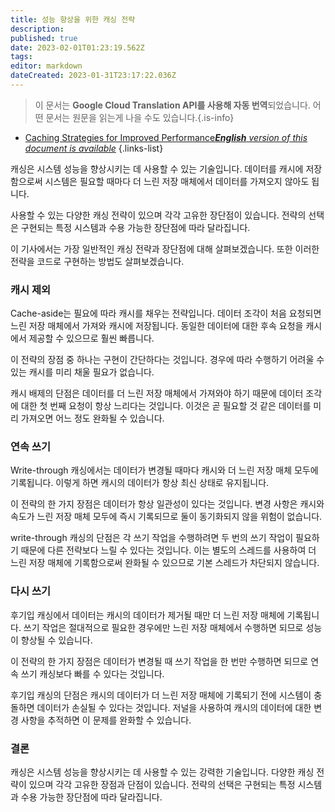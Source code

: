 ```yaml
---
title: 성능 향상을 위한 캐싱 전략
description: 
published: true
date: 2023-02-01T01:23:19.562Z
tags: 
editor: markdown
dateCreated: 2023-01-31T23:17:22.036Z
---
```


> 이 문서는 **Google Cloud Translation API를 사용해 자동 번역**되었습니다.
어떤 문서는 원문을 읽는게 나을 수도 있습니다.{.is-info}

- [Caching Strategies for Improved Performance***English** version of this document is available*](/en/Knowledge-base/Backend/caching-strategies-for-improved-performance)
{.links-list}


캐싱은 시스템 성능을 향상시키는 데 사용할 수 있는 기술입니다. 데이터를 캐시에 저장함으로써 시스템은 필요할 때마다 더 느린 저장 매체에서 데이터를 가져오지 않아도 됩니다.

사용할 수 있는 다양한 캐싱 전략이 있으며 각각 고유한 장단점이 있습니다. 전략의 선택은 구현되는 특정 시스템과 수용 가능한 장단점에 따라 달라집니다.

이 기사에서는 가장 일반적인 캐싱 전략과 장단점에 대해 살펴보겠습니다. 또한 이러한 전략을 코드로 구현하는 방법도 살펴보겠습니다.

### 캐시 제외

Cache-aside는 필요에 따라 캐시를 채우는 전략입니다. 데이터 조각이 처음 요청되면 느린 저장 매체에서 가져와 캐시에 저장됩니다. 동일한 데이터에 대한 후속 요청을 캐시에서 제공할 수 있으므로 훨씬 빠릅니다.

이 전략의 장점 중 하나는 구현이 간단하다는 것입니다. 경우에 따라 수행하기 어려울 수 있는 캐시를 미리 채울 필요가 없습니다.

캐시 배제의 단점은 데이터를 더 느린 저장 매체에서 가져와야 하기 때문에 데이터 조각에 대한 첫 번째 요청이 항상 느리다는 것입니다. 이것은 곧 필요할 것 같은 데이터를 미리 가져오면 어느 정도 완화될 수 있습니다.

### 연속 쓰기

Write-through 캐싱에서는 데이터가 변경될 때마다 캐시와 더 느린 저장 매체 모두에 기록됩니다. 이렇게 하면 캐시의 데이터가 항상 최신 상태로 유지됩니다.

이 전략의 한 가지 장점은 데이터가 항상 일관성이 있다는 것입니다. 변경 사항은 캐시와 속도가 느린 저장 매체 모두에 즉시 기록되므로 둘이 동기화되지 않을 위험이 없습니다.

write-through 캐싱의 단점은 각 쓰기 작업을 수행하려면 두 번의 쓰기 작업이 필요하기 때문에 다른 전략보다 느릴 수 있다는 것입니다. 이는 별도의 스레드를 사용하여 더 느린 저장 매체에 기록함으로써 완화될 수 있으므로 기본 스레드가 차단되지 않습니다.

### 다시 쓰기

후기입 캐싱에서 데이터는 캐시의 데이터가 제거될 때만 더 느린 저장 매체에 기록됩니다. 쓰기 작업은 절대적으로 필요한 경우에만 느린 저장 매체에서 수행하면 되므로 성능이 향상될 수 있습니다.

이 전략의 한 가지 장점은 데이터가 변경될 때 쓰기 작업을 한 번만 수행하면 되므로 연속 쓰기 캐싱보다 빠를 수 있다는 것입니다.

후기입 캐싱의 단점은 캐시의 데이터가 더 느린 저장 매체에 기록되기 전에 시스템이 충돌하면 데이터가 손실될 수 있다는 것입니다. 저널을 사용하여 캐시의 데이터에 대한 변경 사항을 추적하면 이 문제를 완화할 수 있습니다.

### 결론

캐싱은 시스템 성능을 향상시키는 데 사용할 수 있는 강력한 기술입니다. 다양한 캐싱 전략이 있으며 각각 고유한 장점과 단점이 있습니다. 전략의 선택은 구현되는 특정 시스템과 수용 가능한 장단점에 따라 달라집니다.